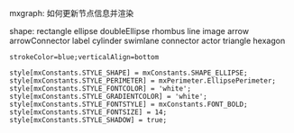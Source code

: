 mxgraph: 如何更新节点信息并渲染



shape: rectangle  ellipse doubleEllipse  rhombus line image arrow arrowConnector label cylinder swimlane connector actor triangle hexagon





```
strokeColor=blue;verticalAlign=bottom
```



```
style[mxConstants.STYLE_SHAPE] = mxConstants.SHAPE_ELLIPSE;
style[mxConstants.STYLE_PERIMETER] = mxPerimeter.EllipsePerimeter;
style[mxConstants.STYLE_FONTCOLOR] = 'white';
style[mxConstants.STYLE_GRADIENTCOLOR] = 'white';
style[mxConstants.STYLE_FONTSTYLE] = mxConstants.FONT_BOLD;
style[mxConstants.STYLE_FONTSIZE] = 14;
style[mxConstants.STYLE_SHADOW] = true;
```
